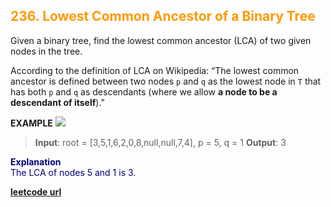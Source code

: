 <h2 style="color:#F90;">236. Lowest Common Ancestor of a Binary Tree</h2>

Given a binary tree, find the lowest common ancestor (LCA) of two given nodes in the tree.

According to the definition of LCA on Wikipedia: “The lowest common ancestor is defined between two nodes `p` and `q` as the lowest node in `T` that has both `p` and `q` as descendants (where we allow **a node to be a descendant of itself**).”

**EXAMPLE**
<img src="https://assets.leetcode.com/uploads/2018/12/14/binarytree.png"></img>
>**Input**: root = [3,5,1,6,2,0,8,null,null,7,4], p = 5, q = 1
**Output**: 3

<p style="color:#007;">
<b>Explanation</b><br>
The LCA of nodes 5 and 1 is 3.
</p>

**[leetcode url](https://leetcode.com/problems/lowest-common-ancestor-of-a-binary-tree/description/)**